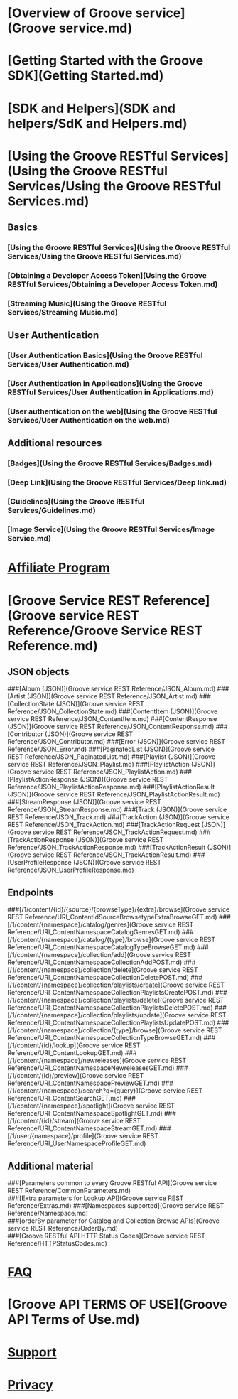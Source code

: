 # [Overview of Groove service](Groove service.md)
# [Getting Started with the Groove SDK](Getting Started.md)  
# [SDK and Helpers](SDK and helpers/SdK and Helpers.md)
# [Using the Groove RESTful Services](Using the Groove RESTful Services/Using the Groove RESTful Services.md)
## Basics
### [Using the Groove RESTful Services](Using the Groove RESTful Services/Using the Groove RESTful Services.md)
### [Obtaining a Developer Access Token](Using the Groove RESTful Services/Obtaining a Developer Access Token.md)
### [Streaming Music](Using the Groove RESTful Services/Streaming Music.md)

## User Authentication
### [User Authentication Basics](Using the Groove RESTful Services/User Authentication.md)
### [User Authentication in Applications](Using the Groove RESTful Services/User Authentication in Applications.md)
### [User authentication on the web](Using the Groove RESTful Services/User Authentication on the web.md)


## Additional resources
### [Badges](Using the Groove RESTful Services/Badges.md)
### [Deep Link](Using the Groove RESTful Services/Deep link.md)
### [Guidelines](Using the Groove RESTful Services/Guidelines.md)
### [Image Service](Using the Groove RESTful Services/Image Service.md)

# [Affiliate Program](http://aka.ms/MicrosoftAffiliates)
# [Groove Service REST Reference](Groove service REST Reference/Groove Service REST Reference.md)
## JSON objects
###[Album (JSON)](Groove service REST Reference/JSON_Album.md)
###[Artist (JSON)](Groove service REST Reference/JSON_Artist.md)
###[CollectionState (JSON)](Groove service REST Reference/JSON_CollectionState.md)
###[ContentItem (JSON)](Groove service REST Reference/JSON_ContentItem.md)
###[ContentResponse (JSON)](Groove service REST Reference/JSON_ContentResponse.md)
###[Contributor (JSON)](Groove service REST Reference/JSON_Contributor.md)
###[Error (JSON)](Groove service REST Reference/JSON_Error.md)
###[PaginatedList (JSON)](Groove service REST Reference/JSON_PaginatedList.md)
###[Playlist (JSON)](Groove service REST Reference/JSON_Playlist.md)
###[PlaylistAction (JSON)](Groove service REST Reference/JSON_PlaylistAction.md)
###[PlaylistActionResponse (JSON)](Groove service REST Reference/JSON_PlaylistActionResponse.md)
###[PlaylistActionResult (JSON)](Groove service REST Reference/JSON_PlaylistActionResult.md)
###[StreamResponse (JSON)](Groove service REST Reference/JSON_StreamResponse.md)
###[Track (JSON)](Groove service REST Reference/JSON_Track.md)
###[TrackAction (JSON)](Groove service REST Reference/JSON_TrackAction.md)
###[TrackActionRequest (JSON)](Groove service REST Reference/JSON_TrackActionRequest.md)
###[TrackActionResponse (JSON)](Groove service REST Reference/JSON_TrackActionResponse.md)
###[TrackActionResult (JSON)](Groove service REST Reference/JSON_TrackActionResult.md)
###[UserProfileResponse (JSON)](Groove service REST Reference/JSON_UserProfileResponse.md)

## Endpoints
###[/1/content/{id}/{source}/{browseType}/{extra}/browse](Groove service REST Reference/URI_ContentIdSourceBrowsetypeExtraBrowseGET.md)
###[/1/content/{namespace}/catalog/genres](Groove service REST Reference/URI_ContentNamespaceCatalogGenresGET.md) 
###[/1/content/{namespace}/catalog/{type}/browse](Groove service REST Reference/URI_ContentNamespaceCatalogTypeBrowseGET.md)
###[/1/content/{namespace}/collection/add](Groove service REST Reference/URI_ContentNamespaceCollectionAddPOST.md)
###[/1/content/{namespace}/collection/delete](Groove service REST Reference/URI_ContentNamespaceCollectionDeletePOST.md)
###[/1/content/{namespace}/collection/playlists/create](Groove service REST Reference/URI_ContentNamespaceCollectionPlaylistsCreatePOST.md)
###[/1/content/{namespace}/collection/playlists/delete](Groove service REST Reference/URI_ContentNamespaceCollectionPlaylistsDeletePOST.md)
###[/1/content/{namespace}/collection/playlists/update](Groove service REST Reference/URI_ContentNamespaceCollectionPlaylistsUpdatePOST.md)
###[/1/content/{namespace}/collection/{type}/browse](Groove service REST Reference/URI_ContentNamespaceCollectionTypeBrowseGET.md)
###[/1/content/{id}/lookup](Groove service REST Reference/URI_ContentLookupGET.md)
###[/1/content/{namespace}/newreleases](Groove service REST Reference/URI_ContentNamespaceNewreleasesGET.md)
###[/1/content/{id}/preview](Groove service REST Reference/URI_ContentNamespacePreviewGET.md)
###[/1/content/{namespace}/search?q={query}](Groove service REST Reference/URI_ContentSearchGET.md)
###[/1/content/{namespace}/spotlight](Groove service REST Reference/URI_ContentNamespaceSpotlightGET.md)
###[/1/content/{id}/stream](Groove service REST Reference/URI_ContentNamespaceStreamGET.md)
###[/1/user/{namespace}/profile](Groove service REST Reference/URI_UserNamespaceProfileGET.md)


## Additional material
###[Parameters common to every Groove RESTful API](Groove service REST Reference/CommonParameters.md)  
###[Extra parameters for Lookup API](Groove service REST Reference/Extras.md) 
###[Namespaces supported](Groove service REST Reference/Namespace.md)  
###[orderBy parameter for Catalog and Collection Browse APIs](Groove service REST Reference/OrderBy.md)  
###[Groove RESTful API HTTP Status Codes](Groove service REST Reference/HTTPStatusCodes.md)   

# [FAQ](FAQ.md)
# [Groove API TERMS OF USE](Groove API Terms of Use.md)
# [Support](Support.md)
# [Privacy](Privacy.md)


